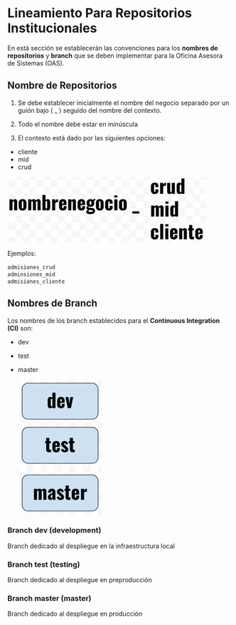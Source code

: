 # Lineamiento Para Repositorios Institucionales

En está sección se establecerán las convenciones para los **nombres de repositorios**  y **branch** que se deben implementar para la Oficina Asesora de Sistemas (OAS).

## Nombre de Repositorios

1) Se debe establecer inicialmente el nombre del negocio separado por un guión bajo ( _ ) seguido del nombre del contexto.

2) Todo el nombre debe estar en minúscula

3) El contexto está dado por las siguientes opciones:
- cliente
- mid
- crud

![Crear BD](/repositorios_institucionales/img/repo_01.png)

Ejemplos:

    admisiones_crud
    adminsiones_mid
    admisiones_cliente

## Nombres de Branch

Los nombres de los branch establecidos para el **Continuous Integration (CI)** son:
- dev
- test
- master

  ![Crear BD](/repositorios_institucionales/img/repo_02.png)

### Branch dev (development)
Branch dedicado al despliegue en la infraestructura local

### Branch test (testing)
Branch dedicado al despliegue en preproducción

### Branch master (master)
Branch dedicado al despliegue en producción
